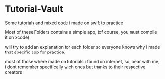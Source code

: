 # Tutorial-Vault
Some tutorials and mixed code i made on swift to practice

Most of these Folders contains a simple app, (of course, you must compile it on xcode)

will try to add an explanation for each folder so everyone knows why i made that specific app for practice.

most of those where made on tutorials i found on internet, so, bear with me, i dont remember specifically wich ones
but thanks to their respective creators
